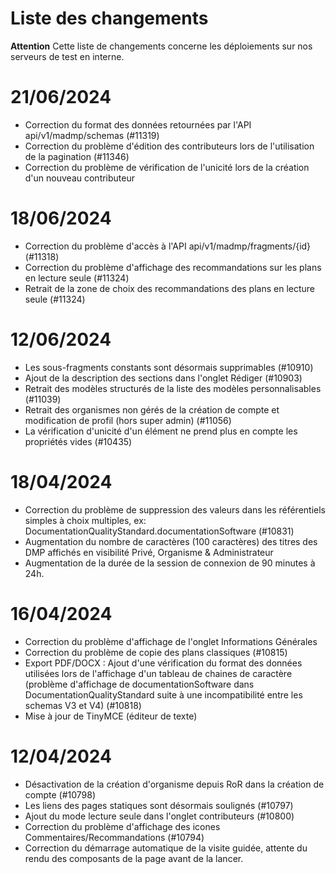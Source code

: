 # Liste des changements

**Attention** Cette liste de changements concerne les déploiements sur nos serveurs de test en interne.


# 21/06/2024

- Correction du format des données retournées par l'API api/v1/madmp/schemas (#11319)
- Correction du problème d'édition des contributeurs lors de l'utilisation de la pagination (#11346)
- Correction du problème de vérification de l'unicité lors de la création d'un nouveau contributeur

# 18/06/2024

- Correction du problème d'accès à l'API api/v1/madmp/fragments/{id} (#11318)
- Correction du problème d'affichage des recommandations sur les plans en lecture seule (#11324)
- Retrait de la zone de choix des recommandations des plans en lecture seule (#11324)

# 12/06/2024

- Les sous-fragments constants sont désormais supprimables (#10910)
- Ajout de la description des sections dans l'onglet Rédiger (#10903)
- Retrait des modèles structurés de la liste des modèles personnalisables (#11039)
- Retrait des organismes non gérés de la création de compte et modification de profil (hors super admin) (#11056)
- La vérification d'unicité d'un élément ne prend plus en compte les propriétés vides (#10435)

# 18/04/2024

- Correction du problème de suppression des valeurs dans les référentiels simples à choix multiples, ex: DocumentationQualityStandard.documentationSoftware (#10831)
- Augmentation du nombre de caractères (100 caractères) des titres des DMP affichés en visibilité Privé, Organisme & Administrateur
- Augmentation de la durée de la session de connexion de 90 minutes à 24h.

# 16/04/2024

- Correction du problème d'affichage de l'onglet Informations Générales
- Correction du problème de copie des plans classiques (#10815)
- Export PDF/DOCX : Ajout d'une vérification du format des données utilisées lors de l'affichage d'un tableau de chaines de caractère (problème d'affichage de documentationSoftware dans DocumentationQualityStandard suite à une incompatibilité entre les schemas V3 et V4) (#10818)
- Mise à jour de TinyMCE (éditeur de texte)

# 12/04/2024

- Désactivation de la création d'organisme depuis RoR dans la création de compte (#10798)
- Les liens des pages statiques sont désormais soulignés (#10797)
- Ajout du mode lecture seule dans l'onglet contributeurs (#10800)
- Correction du problème d'affichage des icones Commentaires/Recommandations (#10794)
- Correction du démarrage automatique de la visite guidée, attente du rendu des composants de la page avant de la lancer.
